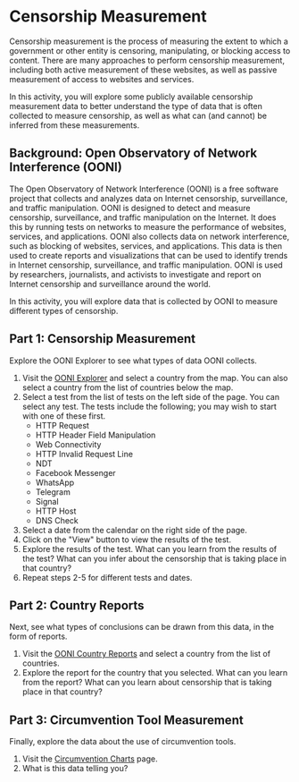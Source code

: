 # Censorship Measurement

Censorship measurement is the process of measuring the extent to which a
government or other entity is censoring, manipulating, or blocking access to
content. There are many approaches to perform censorship measurement,
including both active measurement of these websites, as well as passive
measurement of access to websites and services.

In this activity, you will explore some publicly available censorship
measurement data to better understand the type of data that is often
collected to measure censorship, as well as what can (and cannot) be inferred
from these measurements.

## Background: Open Observatory of Network Interference (OONI)

The Open Observatory of Network Interference (OONI) is a free software project
that collects and analyzes data on Internet censorship, surveillance, and
traffic manipulation. OONI is designed to detect and measure censorship,
surveillance, and traffic manipulation on the Internet. It does this by
running tests on networks to measure the performance of websites, services,
and applications. OONI also collects data on network interference, such as
blocking of websites, services, and applications. This data is then used to
create reports and visualizations that can be used to identify trends in
Internet censorship, surveillance, and traffic manipulation. OONI is used by
researchers, journalists, and activists to investigate and report on Internet
censorship and surveillance around the world.

In this activity, you will explore data that is collected by OONI to measure
different types of censorship.

## Part 1: Censorship Measurement

Explore the OONI Explorer to see what types of data OONI collects.

1. Visit the [OONI Explorer](https://explorer.ooni.org/) and select a country
   from the map. You can also select a country from the list of countries
   below the map.
2. Select a test from the list of tests on the left side of the page. You can 
   select any test. The tests include the following; you may wish to start
   with one of these first.
    * HTTP Request
    * HTTP Header Field Manipulation
    * Web Connectivity
    * HTTP Invalid Request Line
    * NDT
    * Facebook Messenger
    * WhatsApp
    * Telegram
    * Signal
    * HTTP Host
    * DNS Check
3. Select a date from the calendar on the right side of the page.
4. Click on the "View" button to view the results of the test.
5. Explore the results of the test. What can you learn from the results of the
   test? What can you infer about the censorship that is taking place in that
   country?
6. Repeat steps 2-5 for different tests and dates.   

## Part 2: Country Reports

Next, see what types of conclusions can be drawn from this data, in the form
of reports.

1. Visit the [OONI Country Reports](https://explorer.ooni.org/countries/) and select a
   country from the list of countries.
2. Explore the report for the country that you selected. What can you learn
   from the report? What can you learn about censorship that is taking place
   in that country?

## Part 3: Circumvention Tool Measurement

Finally, explore the data about the use of circumvention tools.

1. Visit the [Circumvention
   Charts](https://explorer.ooni.org/chart/circumvention) page.
2. What is this data telling you?   
